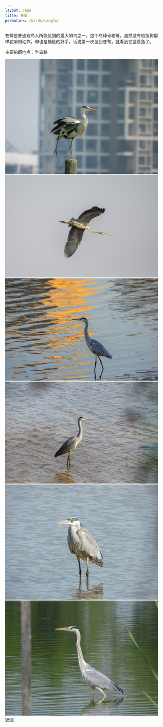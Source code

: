 ```yaml
---
layout: page
title: 苍鹭
permalink: /birds/canglu/
---
```

苍鹭是普通观鸟人所能见到的最大的鸟之一，这个鸟绰号老等，虽然没有斑鱼狗那样花哨的动作，却也是捕鱼的好手，话说第一次见到苍鹭，就看到它逮着鱼了。

主要拍摄地点：半岛路

![](../picture/苍鹭/DSCN8124-NRW_DxO_DeepPRIME.jpg)
![](../picture/苍鹭/DSC_0818.jpg)
![](../picture/苍鹭/DSC_0301-NEF_DxO_DeepPRIME.jpg)
![](../picture/苍鹭/DSC_0305-NEF_DxO_DeepPRIME.jpg)
![](../picture/苍鹭/DSCN4984-NRW_DxO_DeepPRIME.jpg)
![](../picture/苍鹭/DSCN8330.jpg)
[返回](../../)
